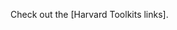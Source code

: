 Check out the [Harvard Toolkits links].

[Jamming1]: https://softroboticstoolkit.com/soft-gripper-with-passive-jamming

[Jamming2]: https://softroboticstoolkit.com/laminar-jamming

[Actuator]: https://softroboticstoolkit.com/book/pneunets-bending-actuator
